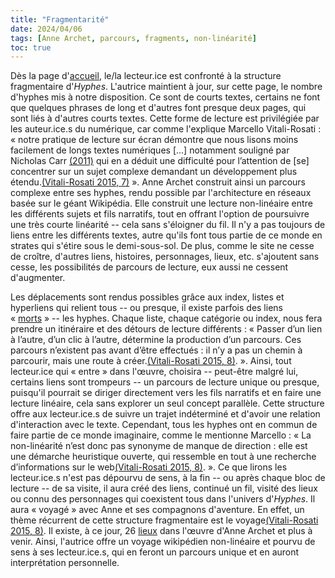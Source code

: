 ```yaml
---
title: "Fragmentarité"
date: 2024/04/06
tags: [Anne Archet, parcours, fragments, non-linéarité]
toc: true
---
```


<!-- Remplacer les clés bib par les parenthèses dans l'export PDF et mettre des liens vers la biblio pour chaque clé.-->

Dès la page d'[accueil](https://hyphes.net/index.php/Accueil), le/la lecteur.ice est confronté à la structure fragmentaire d'*Hyphes*. L'autrice maintient à jour, sur cette page, le nombre d'hyphes mis à notre disposition. Ce sont de courts textes, certains ne font que quelques phrases de long et d'autres font presque deux pages, qui sont liés à d'autres courts textes. Cette forme de lecture est privilégiée par les auteur.ice.s du numérique, car comme l'explique Marcello Vitali-Rosati : « notre pratique de lecture sur écran démontre que nous lisons moins facilement de longs textes numériques [...] notamment souligné par Nicholas Carr [(2011)](https://www.leslibraires.ca/livres/internet-rend-il-bete-nicholas-carr-9782221124437.html) qui en a déduit une difficulté pour l’attention de [se] concentrer sur un sujet complexe demandant un développement plus étendu.[(Vitali-Rosati 2015, 7)](https://cgermain97.github.io/Feu-de-Foret/docs/biblio/) ». Anne Archet construit ainsi un parcours complexe entre ses hyphes, rendu possible par l'architecture en réseaux basée sur le géant Wikipédia. Elle construit une lecture non-linéaire entre les différents sujets et fils narratifs, tout en offrant l'option de poursuivre une très courte linéarité -- cela sans s'éloigner du fil. Il n'y a pas toujours de liens entre les différents textes, autre qu'ils font tous partie de ce monde en strates qui s'étire sous le demi-sous-sol. De plus, comme le site ne cesse de croître, d'autres liens, histoires, personnages, lieux, etc. s'ajoutent sans cesse, les possibilités de parcours de lecture, eux aussi ne cessent d'augmenter. 

Les déplacements sont rendus possibles grâce aux index, listes et hyperliens qui relient tous -- ou presque, il existe parfois des liens « [morts](https://hyphes.net/index.php/Sp%C3%A9cial:Pages_orphelines) » -- les hyphes. Chaque liste, chaque catégorie ou index, nous fera prendre un itinéraire et des détours de lecture différents : « Passer d’un lien à l’autre, d’un clic à l’autre, détermine la production d’un parcours. Ces parcours n’existent pas avant d’être effectués : il n’y a pas un chemin à parcourir, mais une
route à créer.[(Vitali-Rosati 2015, 8)](https://cgermain97.github.io/Feu-de-Foret/docs/biblio/). ». Ainsi, tout lecteur.ice qui « entre » dans l'œuvre, choisira -- peut-être malgré lui, certains liens sont trompeurs -- un parcours de lecture unique ou presque, puisqu'il pourrait se diriger directement vers les fils narratifs et en faire une lecture linéaire, cela sans explorer un seul concept parallèle. Cette structure offre aux lecteur.ice.s de suivre un trajet indéterminé et d'avoir une relation d'interaction avec le texte. Cependant, tous les hyphes ont en commun de faire partie de ce monde imaginaire, comme le mentionne Marcello : « La non-linéarité
n’est donc pas synonyme de manque de direction : elle est une démarche heuristique
ouverte, qui ressemble en tout à une recherche d’informations sur le web[(Vitali-Rosati 2015, 8)](https://cgermain97.github.io/Feu-de-Foret/docs/biblio/). ». Ce que lirons les lecteur.ice.s n'est pas dépourvu de sens, à la fin -- ou après chaque bloc de lecture -- de sa visite, il aura créé des liens, continué un fil, visité des lieux ou connu des personnages qui coexistent tous dans l'univers d'*Hyphes*. Il aura « voyagé » avec Anne et ses compagnons d'aventure. En effet, un thème récurrent de cette structure fragmentaire est le voyage[(Vitali-Rosati 2015, 8)](https://cgermain97.github.io/Feu-de-Foret/docs/biblio/). Il existe, à ce jour, 26 [lieux](https://hyphes.net/index.php/Cat%C3%A9gorie:Lieux) dans l'œuvre d'Anne Archet et plus à venir. Ainsi, l'autrice offre un voyage wikipédien non-linéaire et pourvu de sens à ses lecteur.ice.s, qui en feront un parcours unique et en auront interprétation personnelle. 



